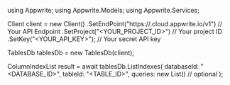 using Appwrite;
using Appwrite.Models;
using Appwrite.Services;

Client client = new Client()
    .SetEndPoint("https://<REGION>.cloud.appwrite.io/v1") // Your API Endpoint
    .SetProject("<YOUR_PROJECT_ID>") // Your project ID
    .SetKey("<YOUR_API_KEY>"); // Your secret API key

TablesDb tablesDb = new TablesDb(client);

ColumnIndexList result = await tablesDb.ListIndexes(
    databaseId: "<DATABASE_ID>",
    tableId: "<TABLE_ID>",
    queries: new List<string>() // optional
);